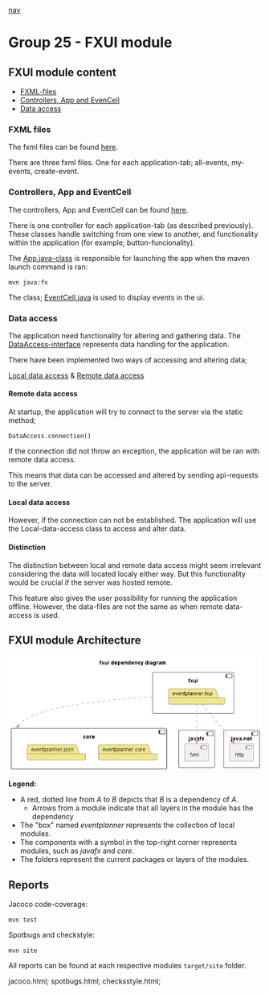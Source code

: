 [nav](../../docs/nav.md)

# Group 25 - FXUI module

## FXUI module content

- [FXML-files](./src/main/resources/eventplanner/fxui/)
- [Controllers, App and EvenCell](./src/main/java/eventplanner/fxui/)
- [Data access](./src/main/java/eventplanner/fxui/)

### FXML files


The fxml files can be found [here](/eventplanner/fxui/src/main/resources/eventplanner/fxui/).

There are three fxml files. One for each application-tab; all-events, my-events, create-event.

### Controllers, App and EventCell


The controllers, App and EventCell can be found [here](/eventplanner/fxui/src/main/java/eventplanner/fxui/).

There is one controller for each application-tab (as described previously). These classes handle switching from one view to another, and functionality within the application (for example; button-funcionality).

The [App.java-class](./src/main/java/eventplanner/fxui/App.java) is responsible for launching the app when the maven launch command is ran: 

    mvn java:fx

The class; [EventCell.java](./src/main/java/eventplanner/fxui/EventCell.java) is used to display events in the ui.

### Data access

The application need functionality for altering and gathering data. The [DataAccess-interface](./src/main/java/eventplanner/fxui/DataAccess.java) represents data handling for the application.

There have been implemented two ways of accessing and altering data;

[Local data access](./src/main/java/eventplanner/fxui/LocalDataAccess.java) & [Remote data access](./src/main/java/eventplanner/fxui/RemoteDataAccess.java)

#### Remote data access
At startup, the application will try to connect to the server via the static method;

    DataAccess.connection()

If the connection did not throw an exception, the application will be ran with remote data access.

This means that data can be accessed and altered by sending api-requests to the server.


#### Local data access

However, if the connection can not be established. The application will use the Local-data-access class to access and alter data.

#### Distinction
The distinction between local and remote data access might seem irrelevant considering the data will located localy either way. But this functionality would be crucial if the server was hosted remote.

This feature also gives the user possibility for running the application offline. However, the data-files are not the same as when remote data-access is used.

## FXUI module Architecture
![Architecture diagram](../../docs/diagrams/fxui_architecture.png)

**Legend:**
 - A red, dotted line from *A* to *B* depicts that *B* is a dependency of *A*.
    - Arrows from a module indicate that all layers in the module has the dependency
 - The "box" named *eventplanner* represents the collection of local modules.
 - The components with a symbol in the top-right corner represents modules, such as *javafx* and *core*.
 - The folders represent the current packages or layers of the modules.


## Reports

Jacoco code-coverage:

 ```
mvn test
```
Spotbugs and checkstyle:

 ```
mvn site
```

All reports can be found at each respective modules `target/site` folder.

jacoco.html;
spotbugs.html;
checksstyle.html;
